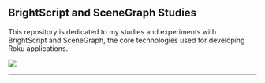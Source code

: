 ## BrightScript and SceneGraph Studies
This repository is dedicated to my studies and experiments with BrightScript and SceneGraph, the core technologies used for developing Roku applications.

<img src="https://github.com/user-attachments/assets/bf26d210-0c85-491e-81c4-2820265d2080" />
<br/>
<hr/>
<br/>

